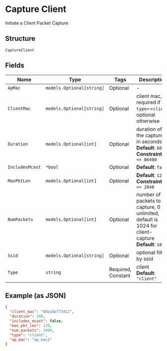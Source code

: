 
# Capture Client

Initiate a Client Packet Capture

## Structure

`CaptureClient`

## Fields

| Name | Type | Tags | Description |
|  --- | --- | --- | --- |
| `ApMac` | `models.Optional[string]` | Optional | - |
| `ClientMac` | `models.Optional[string]` | Optional | client mac, required if `type`==`client`; optional otherwise |
| `Duration` | `models.Optional[int]` | Optional | duration of the capture, in seconds<br>**Default**: `600`<br>**Constraints**: `<= 86400` |
| `IncludesMcast` | `*bool` | Optional | **Default**: `false` |
| `MaxPktLen` | `models.Optional[int]` | Optional | **Default**: `128`<br>**Constraints**: `<= 2048` |
| `NumPackets` | `models.Optional[int]` | Optional | number of packets to capture, 0 for unlimited, default is 1024 for client-capture<br>**Default**: `1024` |
| `Ssid` | `models.Optional[string]` | Optional | optional filter by ssid |
| `Type` | `string` | Required, Constant | client<br>**Default**: `"client"` |

## Example (as JSON)

```json
{
  "client_mac": "60a10a773412",
  "duration": 300,
  "includes_mcast": false,
  "max_pkt_len": 128,
  "num_packets": 1000,
  "type": "client",
  "ap_mac": "ap_mac2"
}
```

